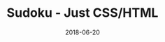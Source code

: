 ---
title: 'Sudoku - Just CSS/HTML'
description: 'Complete a sudoku puzzle without Javascript or server-side interaction.'
gametype: 'medium'
gameid: 80
date: 2018-06-20
tags: []
draft: false
type: 'games'
num19: [{'idx':1,'arr1':[1,2,3,4,5,6,7,8,9],'arr2':[1,2,3,4,5,6,7,8,9]},{'idx':2,'arr1':[1,2,3,4,5,6,7,8,9],'arr2':[1,2,3,4,5,6,7,8,9]},{'idx':3,'arr1':[1,2,3,4,5,6,7,8,9],'arr2':[1,2,3,4,5,6,7,8,9]},{'idx':4,'arr1':[1,2,3,4,5,6,7,8,9],'arr2':[1,2,3,4,5,6,7,8,9]},{'idx':5,'arr1':[1,2,3,4,5,6,7,8,9],'arr2':[1,2,3,4,5,6,7,8,9]},{'idx':6,'arr1':[1,2,3,4,5,6,7,8,9],'arr2':[1,2,3,4,5,6,7,8,9]},{'idx':7,'arr1':[1,2,3,4,5,6,7,8,9],'arr2':[1,2,3,4,5,6,7,8,9]},{'idx':8,'arr1':[1,2,3,4,5,6,7,8,9],'arr2':[1,2,3,4,5,6,7,8,9]},{'idx':9,'arr1':[1,2,3,4,5,6,7,8,9],'arr2':[1,2,3,4,5,6,7,8,9]}]
puzzle: [[3, 0, 0, 0, 0, 7, 0, 0, 6], [0, 5, 0, 3, 0, 0, 0, 0, 0], [0, 0, 6, 0, 0, 5, 0, 4, 7], [0, 6, 0, 0, 4, 0, 1, 0, 0], [0, 0, 3, 0, 0, 0, 4, 0, 0], [0, 0, 2, 0, 9, 0, 0, 8, 0], [2, 9, 0, 5, 0, 0, 8, 0, 0], [0, 0, 0, 0, 0, 8, 0, 6, 0], [6, 0, 0, 1, 0, 0, 0, 0, 5]]
layout: 'sudokucssstatic'
---